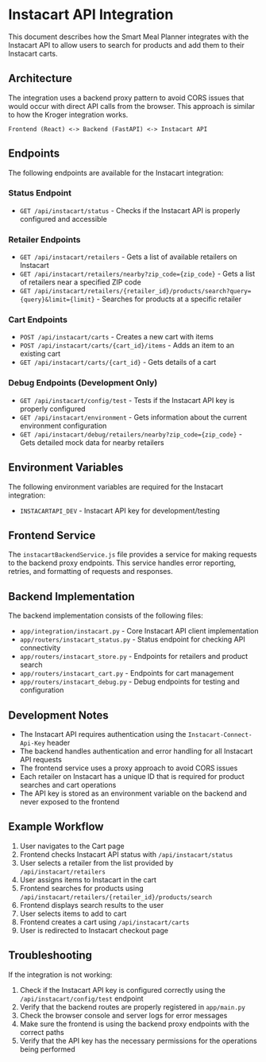 # Instacart API Integration

This document describes how the Smart Meal Planner integrates with the Instacart API to allow users to search for products and add them to their Instacart carts.

## Architecture

The integration uses a backend proxy pattern to avoid CORS issues that would occur with direct API calls from the browser. This approach is similar to how the Kroger integration works.

```
Frontend (React) <-> Backend (FastAPI) <-> Instacart API
```

## Endpoints

The following endpoints are available for the Instacart integration:

### Status Endpoint

- `GET /api/instacart/status` - Checks if the Instacart API is properly configured and accessible

### Retailer Endpoints

- `GET /api/instacart/retailers` - Gets a list of available retailers on Instacart
- `GET /api/instacart/retailers/nearby?zip_code={zip_code}` - Gets a list of retailers near a specified ZIP code
- `GET /api/instacart/retailers/{retailer_id}/products/search?query={query}&limit={limit}` - Searches for products at a specific retailer

### Cart Endpoints

- `POST /api/instacart/carts` - Creates a new cart with items
- `POST /api/instacart/carts/{cart_id}/items` - Adds an item to an existing cart
- `GET /api/instacart/carts/{cart_id}` - Gets details of a cart

### Debug Endpoints (Development Only)

- `GET /api/instacart/config/test` - Tests if the Instacart API key is properly configured
- `GET /api/instacart/environment` - Gets information about the current environment configuration
- `GET /api/instacart/debug/retailers/nearby?zip_code={zip_code}` - Gets detailed mock data for nearby retailers

## Environment Variables

The following environment variables are required for the Instacart integration:

- `INSTACARTAPI_DEV` - Instacart API key for development/testing

## Frontend Service

The `instacartBackendService.js` file provides a service for making requests to the backend proxy endpoints. This service handles error reporting, retries, and formatting of requests and responses.

## Backend Implementation

The backend implementation consists of the following files:

- `app/integration/instacart.py` - Core Instacart API client implementation
- `app/routers/instacart_status.py` - Status endpoint for checking API connectivity
- `app/routers/instacart_store.py` - Endpoints for retailers and product search
- `app/routers/instacart_cart.py` - Endpoints for cart management
- `app/routers/instacart_debug.py` - Debug endpoints for testing and configuration

## Development Notes

- The Instacart API requires authentication using the `Instacart-Connect-Api-Key` header
- The backend handles authentication and error handling for all Instacart API requests
- The frontend service uses a proxy approach to avoid CORS issues
- Each retailer on Instacart has a unique ID that is required for product searches and cart operations
- The API key is stored as an environment variable on the backend and never exposed to the frontend

## Example Workflow

1. User navigates to the Cart page
2. Frontend checks Instacart API status with `/api/instacart/status`
3. User selects a retailer from the list provided by `/api/instacart/retailers`
4. User assigns items to Instacart in the cart
5. Frontend searches for products using `/api/instacart/retailers/{retailer_id}/products/search`
6. Frontend displays search results to the user
7. User selects items to add to cart
8. Frontend creates a cart using `/api/instacart/carts`
9. User is redirected to Instacart checkout page

## Troubleshooting

If the integration is not working:

1. Check if the Instacart API key is configured correctly using the `/api/instacart/config/test` endpoint
2. Verify that the backend routes are properly registered in `app/main.py`
3. Check the browser console and server logs for error messages
4. Make sure the frontend is using the backend proxy endpoints with the correct paths
5. Verify that the API key has the necessary permissions for the operations being performed